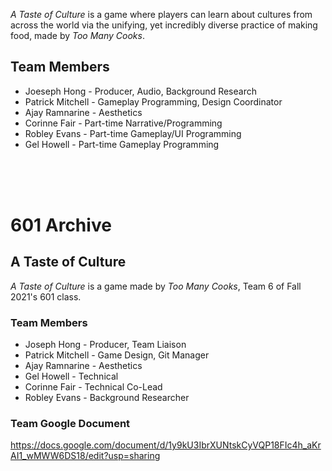 *A Taste of Culture* is a game where players can learn about cultures from across the world via the unifying, yet incredibly diverse practice of making food, made by *Too Many Cooks*.

## Team Members
 - Joeseph Hong - Producer, Audio, Background Research
 - Patrick Mitchell - Gameplay Programming, Design Coordinator
 - Ajay Ramnarine - Aesthetics
 - Corinne Fair - Part-time Narrative/Programming
 - Robley Evans - Part-time Gameplay/UI Programming
 - Gel Howell - Part-time Gameplay Programming

<br/><br/><br/>

# 601 Archive
## A Taste of Culture
 *A Taste of Culture* is a game made by *Too Many Cooks*, Team 6 of Fall 2021's 601 class.
### Team Members
 - Joseph Hong - Producer, Team Liaison
 - Patrick Mitchell - Game Design, Git Manager
 - Ajay Ramnarine - Aesthetics 
 - Gel Howell - Technical
 - Corinne Fair - Technical Co-Lead
 - Robley Evans - Background Researcher
### Team Google Document
 https://docs.google.com/document/d/1y9kU3IbrXUNtskCyVQP18FIc4h_aKrAI1_wMWW6DS18/edit?usp=sharing

